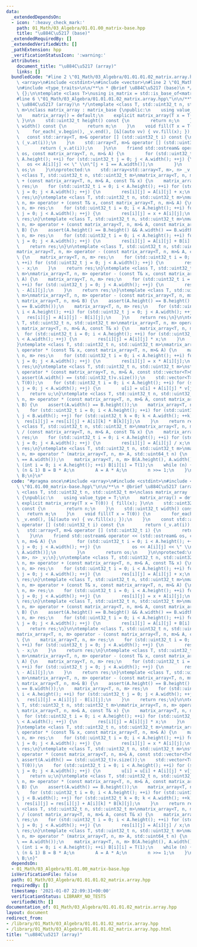 ```yaml
---
data:
  _extendedDependsOn:
  - icon: ':heavy_check_mark:'
    path: 01_Math/03_Algebra/01.01.00_matrix-base.hpp
    title: "\u884C\u5217 (base)"
  _extendedRequiredBy: []
  _extendedVerifiedWith: []
  _pathExtension: hpp
  _verificationStatusIcon: ':warning:'
  attributes:
    document_title: "\u884C\u5217 (array)"
    links: []
  bundledCode: "#line 2 \"01_Math/03_Algebra/01.01.01.02_matrix.array.hpp\"\n#include\
    \ <array>\n#include <cstdint>\n#include <vector>\n#line 2 \"01_Math/03_Algebra/01.01.00_matrix-base.hpp\"\
    \n#include <type_traits>\n\n/**\n * @brief \u884C\u5217 (base)\n */\nclass matrix_base\
    \ {};\n\ntemplate <class T>\nusing is_matrix = std::is_base_of<matrix_base, T>;\n\
    #line 6 \"01_Math/03_Algebra/01.01.01.02_matrix.array.hpp\"\n\n/**\n * @brief\
    \ \u884C\u5217 (array)\n */\ntemplate <class T, std::uint32_t n, std::uint32_t\
    \ m>\nclass matrix_array : matrix_base {\npublic:\n    using value_type = T;\n\
    \n    matrix_array() = default;\n    explicit matrix_array(T x = T(0)) { fill(x);\
    \ }\n\n    std::uint32_t height() const {\n        return n;\n    }\n    std::uint32_t\
    \ width() const {\n        return m;\n    }\n    void fill(T x = T(0)) {\n   \
    \     for_each(_v.begin(), _v.end(), [&](auto vv) { vv.fill(x); });\n    }\n \
    \   const std::array<T, m>& operator [] (std::uint32_t i) const {\n        return\
    \ (_v.at(i));\n    }\n    std::array<T, m>& operator [] (std::uint32_t i) {\n\
    \        return (_v.at(i));\n    }\n\n    friend std::ostream& operator << (std::ostream&\
    \ os, const matrix_array<T, n, m>& A) {\n        for (std::uint32_t i = 0; i <\
    \ A.height(); ++i) for (std::uint32_t j = 0; j < A.width(); ++j) {\n         \
    \   os << A[i][j] << \" \\n\"[j + 1 == A.width()];\n        }\n        return\
    \ os;\n    }\n\nprotected:\n    std::array<std::array<T, m>, n> _v;\n};\n\ntemplate\
    \ <class T, std::uint32_t n, std::uint32_t m>\nmatrix_array<T, n, m> operator\
    \ + (const matrix_array<T, n, m>& A, const T& x) {\n    matrix_array<T, n, m>\
    \ res;\n    for (std::uint32_t i = 0; i < A.height(); ++i) for (std::uint32_t\
    \ j = 0; j < A.width(); ++j) {\n        res[i][j] = A[i][j] + x;\n    }\n    return\
    \ res;\n}\ntemplate <class T, std::uint32_t n, std::uint32_t m>\nmatrix_array<T,\
    \ n, m> operator + (const T& x, const matrix_array<T, n, m>& A) {\n    matrix_array<T,\
    \ n, m> res;\n    for (std::uint32_t i = 0; i < A.height(); ++i) for (std::uint32_t\
    \ j = 0; j < A.width(); ++j) {\n        res[i][j] = x + A[i][j];\n    }\n    return\
    \ res;\n}\ntemplate <class T, std::uint32_t n, std::uint32_t m>\nmatrix_array<T,\
    \ n, m> operator + (const matrix_array<T, n, m>& A, const matrix_array<T, n, m>&\
    \ B) {\n    assert(A.height() == B.height() && A.width() == B.width());\n    matrix_array<T,\
    \ n, m> res;\n    for (std::uint32_t i = 0; i < A.height(); ++i) for (std::uint32_t\
    \ j = 0; j < A.width(); ++j) {\n        res[i][j] = A[i][j] + B[i][j];\n    }\n\
    \    return res;\n}\n\ntemplate <class T, std::uint32_t n, std::uint32_t m>\n\
    matrix_array<T, n, m> operator - (const matrix_array<T, n, m>& A, const T& x)\
    \ {\n    matrix_array<T, n, m> res;\n    for (std::uint32_t i = 0; i < A.height();\
    \ ++i) for (std::uint32_t j = 0; j < A.width(); ++j) {\n        res[i][j] = A[i][j]\
    \ - x;\n    }\n    return res;\n}\ntemplate <class T, std::uint32_t n, std::uint32_t\
    \ m>\nmatrix_array<T, n, m> operator - (const T& x, const matrix_array<T, n, m>&\
    \ A) {\n    matrix_array<T, n, m> res;\n    for (std::uint32_t i = 0; i < A.height();\
    \ ++i) for (std::uint32_t j = 0; j < A.width(); ++j) {\n        res[i][j] = x\
    \ - A[i][j];\n    }\n    return res;\n}\ntemplate <class T, std::uint32_t n, std::uint32_t\
    \ m>\nmatrix_array<T, n, m> operator - (const matrix_array<T, n, m>& A, const\
    \ matrix_array<T, n, m>& B) {\n    assert(A.height() == B.height() && A.width()\
    \ == B.width());\n    matrix_array<T, n, m> res;\n    for (std::uint32_t i = 0;\
    \ i < A.height(); ++i) for (std::uint32_t j = 0; j < A.width(); ++j) {\n     \
    \   res[i][j] = A[i][j] - B[i][j];\n    }\n    return res;\n}\n\ntemplate <class\
    \ T, std::uint32_t n, std::uint32_t m>\nmatrix_array<T, n, m> operator * (const\
    \ matrix_array<T, n, m>& A, const T& x) {\n    matrix_array<T, n, m> res;\n  \
    \  for (std::uint32_t i = 0; i < A.height(); ++i) for (std::uint32_t j = 0; j\
    \ < A.width(); ++j) {\n        res[i][j] = A[i][j] * x;\n    }\n    return res;\n\
    }\ntemplate <class T, std::uint32_t n, std::uint32_t m>\nmatrix_array<T, n, m>\
    \ operator * (const T& x, const matrix_array<T, n, m>& A) {\n    matrix_array<T,\
    \ n, m> res;\n    for (std::uint32_t i = 0; i < A.height(); ++i) for (std::uint32_t\
    \ j = 0; j < A.width(); ++j) {\n        res[i][j] = x * A[i][j];\n    }\n    return\
    \ res;\n}\ntemplate <class T, std::uint32_t n, std::uint32_t m>\nstd::vector<T>\
    \ operator * (const matrix_array<T, n, m>& A, const std::vector<T>& v) {\n   \
    \ assert(A.width() == (std::uint32_t)v.size());\n    std::vector<T> u(A.height(),\
    \ T(0));\n    for (std::uint32_t i = 0; i < A.height(); ++i) for (std::uint32_t\
    \ j = 0; j < A.width(); ++j) {\n        u[i] = u[i] + A[i][j] * v[j];\n    }\n\
    \    return u;\n}\ntemplate <class T, std::uint32_t n, std::uint32_t m>\nmatrix_array<T,\
    \ n, m> operator * (const matrix_array<T, n, m>& A, const matrix_array<T, n, m>&\
    \ B) {\n    assert(A.width() == B.height());\n    matrix_array<T, n, m> res;\n\
    \    for (std::uint32_t i = 0; i < A.height(); ++i) for (std::uint32_t j = 0;\
    \ j < B.width(); ++j) for (std::uint32_t k = 0; k < A.width(); ++k) {\n      \
    \  res[i][j] = res[i][j] + A[i][k] * B[k][j];\n    }\n    return res;\n}\n\ntemplate\
    \ <class T, std::uint32_t n, std::uint32_t m>\nmatrix_array<T, n, m> operator\
    \ / (const matrix_array<T, n, m>& A, const T& x) {\n    matrix_array<T, n, m>\
    \ res;\n    for (std::uint32_t i = 0; i < A.height(); ++i) for (std::uint32_t\
    \ j = 0; j < A.width(); ++j) {\n        res[i][j] = A[i][j] / x;\n    }\n    return\
    \ res;\n}\ntemplate <class T, std::uint32_t n, std::uint32_t m>\nmatrix_array<T,\
    \ n, m> operator ^ (matrix_array<T, n, m> A, std::uint64_t n) {\n    assert(A.height()\
    \ == A.width());\n    matrix_array<T, n, m> B(A.height(), A.width());\n    for\
    \ (int i = 0; i < A.height(); ++i) B[i][i] = T(1);\n    while (n) {\n        if\
    \ (n & 1) B = B * A;\n        A = A * A;\n        n >>= 1;\n    }\n    return\
    \ B;\n}\n"
  code: "#pragma once\n#include <array>\n#include <cstdint>\n#include <vector>\n#include\
    \ \"01.01.00_matrix-base.hpp\"\n\n/**\n * @brief \u884C\u5217 (array)\n */\ntemplate\
    \ <class T, std::uint32_t n, std::uint32_t m>\nclass matrix_array : matrix_base\
    \ {\npublic:\n    using value_type = T;\n\n    matrix_array() = default;\n   \
    \ explicit matrix_array(T x = T(0)) { fill(x); }\n\n    std::uint32_t height()\
    \ const {\n        return n;\n    }\n    std::uint32_t width() const {\n     \
    \   return m;\n    }\n    void fill(T x = T(0)) {\n        for_each(_v.begin(),\
    \ _v.end(), [&](auto vv) { vv.fill(x); });\n    }\n    const std::array<T, m>&\
    \ operator [] (std::uint32_t i) const {\n        return (_v.at(i));\n    }\n \
    \   std::array<T, m>& operator [] (std::uint32_t i) {\n        return (_v.at(i));\n\
    \    }\n\n    friend std::ostream& operator << (std::ostream& os, const matrix_array<T,\
    \ n, m>& A) {\n        for (std::uint32_t i = 0; i < A.height(); ++i) for (std::uint32_t\
    \ j = 0; j < A.width(); ++j) {\n            os << A[i][j] << \" \\n\"[j + 1 ==\
    \ A.width()];\n        }\n        return os;\n    }\n\nprotected:\n    std::array<std::array<T,\
    \ m>, n> _v;\n};\n\ntemplate <class T, std::uint32_t n, std::uint32_t m>\nmatrix_array<T,\
    \ n, m> operator + (const matrix_array<T, n, m>& A, const T& x) {\n    matrix_array<T,\
    \ n, m> res;\n    for (std::uint32_t i = 0; i < A.height(); ++i) for (std::uint32_t\
    \ j = 0; j < A.width(); ++j) {\n        res[i][j] = A[i][j] + x;\n    }\n    return\
    \ res;\n}\ntemplate <class T, std::uint32_t n, std::uint32_t m>\nmatrix_array<T,\
    \ n, m> operator + (const T& x, const matrix_array<T, n, m>& A) {\n    matrix_array<T,\
    \ n, m> res;\n    for (std::uint32_t i = 0; i < A.height(); ++i) for (std::uint32_t\
    \ j = 0; j < A.width(); ++j) {\n        res[i][j] = x + A[i][j];\n    }\n    return\
    \ res;\n}\ntemplate <class T, std::uint32_t n, std::uint32_t m>\nmatrix_array<T,\
    \ n, m> operator + (const matrix_array<T, n, m>& A, const matrix_array<T, n, m>&\
    \ B) {\n    assert(A.height() == B.height() && A.width() == B.width());\n    matrix_array<T,\
    \ n, m> res;\n    for (std::uint32_t i = 0; i < A.height(); ++i) for (std::uint32_t\
    \ j = 0; j < A.width(); ++j) {\n        res[i][j] = A[i][j] + B[i][j];\n    }\n\
    \    return res;\n}\n\ntemplate <class T, std::uint32_t n, std::uint32_t m>\n\
    matrix_array<T, n, m> operator - (const matrix_array<T, n, m>& A, const T& x)\
    \ {\n    matrix_array<T, n, m> res;\n    for (std::uint32_t i = 0; i < A.height();\
    \ ++i) for (std::uint32_t j = 0; j < A.width(); ++j) {\n        res[i][j] = A[i][j]\
    \ - x;\n    }\n    return res;\n}\ntemplate <class T, std::uint32_t n, std::uint32_t\
    \ m>\nmatrix_array<T, n, m> operator - (const T& x, const matrix_array<T, n, m>&\
    \ A) {\n    matrix_array<T, n, m> res;\n    for (std::uint32_t i = 0; i < A.height();\
    \ ++i) for (std::uint32_t j = 0; j < A.width(); ++j) {\n        res[i][j] = x\
    \ - A[i][j];\n    }\n    return res;\n}\ntemplate <class T, std::uint32_t n, std::uint32_t\
    \ m>\nmatrix_array<T, n, m> operator - (const matrix_array<T, n, m>& A, const\
    \ matrix_array<T, n, m>& B) {\n    assert(A.height() == B.height() && A.width()\
    \ == B.width());\n    matrix_array<T, n, m> res;\n    for (std::uint32_t i = 0;\
    \ i < A.height(); ++i) for (std::uint32_t j = 0; j < A.width(); ++j) {\n     \
    \   res[i][j] = A[i][j] - B[i][j];\n    }\n    return res;\n}\n\ntemplate <class\
    \ T, std::uint32_t n, std::uint32_t m>\nmatrix_array<T, n, m> operator * (const\
    \ matrix_array<T, n, m>& A, const T& x) {\n    matrix_array<T, n, m> res;\n  \
    \  for (std::uint32_t i = 0; i < A.height(); ++i) for (std::uint32_t j = 0; j\
    \ < A.width(); ++j) {\n        res[i][j] = A[i][j] * x;\n    }\n    return res;\n\
    }\ntemplate <class T, std::uint32_t n, std::uint32_t m>\nmatrix_array<T, n, m>\
    \ operator * (const T& x, const matrix_array<T, n, m>& A) {\n    matrix_array<T,\
    \ n, m> res;\n    for (std::uint32_t i = 0; i < A.height(); ++i) for (std::uint32_t\
    \ j = 0; j < A.width(); ++j) {\n        res[i][j] = x * A[i][j];\n    }\n    return\
    \ res;\n}\ntemplate <class T, std::uint32_t n, std::uint32_t m>\nstd::vector<T>\
    \ operator * (const matrix_array<T, n, m>& A, const std::vector<T>& v) {\n   \
    \ assert(A.width() == (std::uint32_t)v.size());\n    std::vector<T> u(A.height(),\
    \ T(0));\n    for (std::uint32_t i = 0; i < A.height(); ++i) for (std::uint32_t\
    \ j = 0; j < A.width(); ++j) {\n        u[i] = u[i] + A[i][j] * v[j];\n    }\n\
    \    return u;\n}\ntemplate <class T, std::uint32_t n, std::uint32_t m>\nmatrix_array<T,\
    \ n, m> operator * (const matrix_array<T, n, m>& A, const matrix_array<T, n, m>&\
    \ B) {\n    assert(A.width() == B.height());\n    matrix_array<T, n, m> res;\n\
    \    for (std::uint32_t i = 0; i < A.height(); ++i) for (std::uint32_t j = 0;\
    \ j < B.width(); ++j) for (std::uint32_t k = 0; k < A.width(); ++k) {\n      \
    \  res[i][j] = res[i][j] + A[i][k] * B[k][j];\n    }\n    return res;\n}\n\ntemplate\
    \ <class T, std::uint32_t n, std::uint32_t m>\nmatrix_array<T, n, m> operator\
    \ / (const matrix_array<T, n, m>& A, const T& x) {\n    matrix_array<T, n, m>\
    \ res;\n    for (std::uint32_t i = 0; i < A.height(); ++i) for (std::uint32_t\
    \ j = 0; j < A.width(); ++j) {\n        res[i][j] = A[i][j] / x;\n    }\n    return\
    \ res;\n}\ntemplate <class T, std::uint32_t n, std::uint32_t m>\nmatrix_array<T,\
    \ n, m> operator ^ (matrix_array<T, n, m> A, std::uint64_t n) {\n    assert(A.height()\
    \ == A.width());\n    matrix_array<T, n, m> B(A.height(), A.width());\n    for\
    \ (int i = 0; i < A.height(); ++i) B[i][i] = T(1);\n    while (n) {\n        if\
    \ (n & 1) B = B * A;\n        A = A * A;\n        n >>= 1;\n    }\n    return\
    \ B;\n}"
  dependsOn:
  - 01_Math/03_Algebra/01.01.00_matrix-base.hpp
  isVerificationFile: false
  path: 01_Math/03_Algebra/01.01.01.02_matrix.array.hpp
  requiredBy: []
  timestamp: '2021-01-07 22:09:31+00:00'
  verificationStatus: LIBRARY_NO_TESTS
  verifiedWith: []
documentation_of: 01_Math/03_Algebra/01.01.01.02_matrix.array.hpp
layout: document
redirect_from:
- /library/01_Math/03_Algebra/01.01.01.02_matrix.array.hpp
- /library/01_Math/03_Algebra/01.01.01.02_matrix.array.hpp.html
title: "\u884C\u5217 (array)"
---
```


